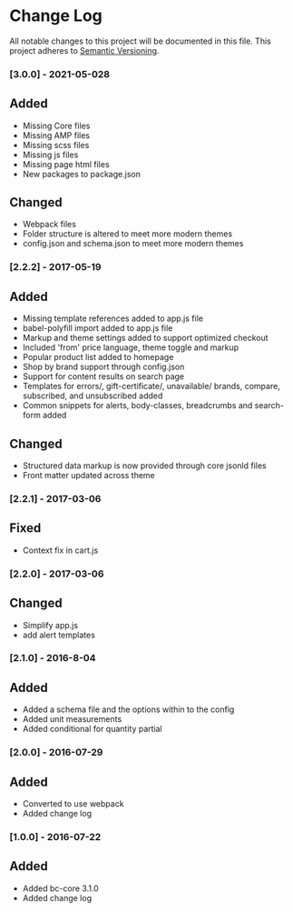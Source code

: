 # Change Log
All notable changes to this project will be documented in this file.
This project adheres to [Semantic Versioning](http://semver.org/).

### [3.0.0] - 2021-05-028
## Added
- Missing Core files
- Missing AMP files
- Missing scss files
- Missing js files
- Missing page html files
- New packages to package.json

## Changed
- Webpack files
- Folder structure is altered to meet more modern themes
- config.json and schema.json to meet more modern themes

### [2.2.2] - 2017-05-19
## Added
- Missing template references added to app.js file
- babel-polyfill import added to app.js file
- Markup and theme settings added to support optimized checkout
- Included 'from' price language, theme toggle and markup
- Popular product list added to homepage
- Shop by brand support through config.json
- Support for content results on search page
- Templates for errors/, gift-certificate/, unavailable/ brands, compare, subscribed, and unsubscribed added
- Common snippets for alerts, body-classes, breadcrumbs and search-form added

## Changed
- Structured data markup is now provided through core jsonld files
- Front matter updated across theme

### [2.2.1] - 2017-03-06
## Fixed
- Context fix in cart.js

### [2.2.0] - 2017-03-06
## Changed
- Simplify app.js
- add alert templates

### [2.1.0] - 2016-8-04
## Added
- Added a schema file and the options within to the config
- Added unit measurements
- Added conditional for quantity partial

### [2.0.0] - 2016-07-29
## Added
- Converted to use webpack
- Added change log

### [1.0.0] - 2016-07-22
## Added
- Added bc-core 3.1.0
- Added change log
